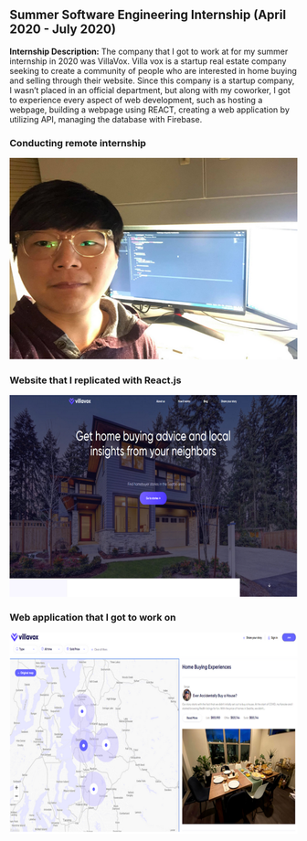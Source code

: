 ## Summer Software Engineering Internship (April 2020 - July 2020)

**Internship Description:** The company that I got to work at for my summer internship in 2020 was VillaVox. Villa vox is a startup real estate company seeking to create a community of people who are interested in home buying and selling through their website. Since this company is a startup company, I wasn’t placed in an official department, but along with my coworker, I got to experience every aspect of web development, such as hosting a webpage, building a webpage using REACT, creating a web application by utilizing API, managing the database with Firebase. 

### Conducting remote internship
<img src="images/internship_1.png?raw=true"/>

### Website that I replicated with React.js
<img src="images/internship_2.png?raw=true"/>

### Web application that I got to work on
<img src="images/internship_3.png?raw=true"/>

